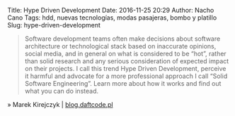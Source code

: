 Title: Hype Driven Development
Date: 2016-11-25 20:29
Author: Nacho Cano
Tags: hdd, nuevas tecnologías, modas pasajeras, bombo y platillo
Slug: hype-driven-development

> Software development teams often make decisions about software architecture
> or technological stack based on inaccurate opinions, social media, and in
> general on what is considered to be “hot”, rather than solid research and
> any serious consideration of expected impact on their projects. I call this
> trend Hype Driven Development, perceive it harmful and advocate for a more
> professional approach I call “Solid Software Engineering”. Learn more about
> how it works and find out what you can do instead.

» Marek Kirejczyk | [blog.daftcode.pl][]

  [blog.daftcode.pl]: https://blog.daftcode.pl/hype-driven-development-3469fc2e9b22#.ybo0nxfmg
    "Hype Driven Development"

